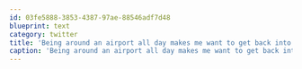 ```yaml
---
id: 03fe5888-3853-4387-97ae-88546adf7d48
blueprint: text
category: twitter
title: 'Being around an airport all day makes me want to get back into flying'
caption: 'Being around an airport all day makes me want to get back into flying'
---
```

